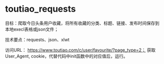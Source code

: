 # toutiao_requests
目标：爬取今日头条用户收藏，将所有收藏的分类、标题、链接、发布时间保存到本地execl表格或json文件；

技术要点：requests、json、xlwt

访问URL： https://www.toutiao.com/c/user/favourite/?page_type=2； 获取User_Agent, cookie，代替代码中init函数中的对应值后，运行。

